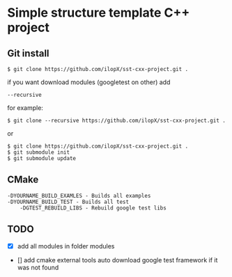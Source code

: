 # Simple structure template C++ project

## Git install
```
$ git clone https://github.com/ilopX/sst-cxx-project.git .
```

if you want download modules (googletest on other) add 

```
--recursive
```

for example:

```
$ git clone --recursive https://github.com/ilopX/sst-cxx-project.git .
```

or

```
$ git clone https://github.com/ilopX/sst-cxx-project.git .
$ git submodule init
$ git submodule update
```

## CMake 
```
-DYOURNAME_BUILD_EXAMLES - Builds all examples
-DYOURNAME_BUILD_TEST - Builds all test
	-DGTEST_REBUILD_LIBS - Rebuild google test libs
```

## TODO
- [x] add all modules in folder modules
- [] add cmake external tools auto download google test framework if it was not found
